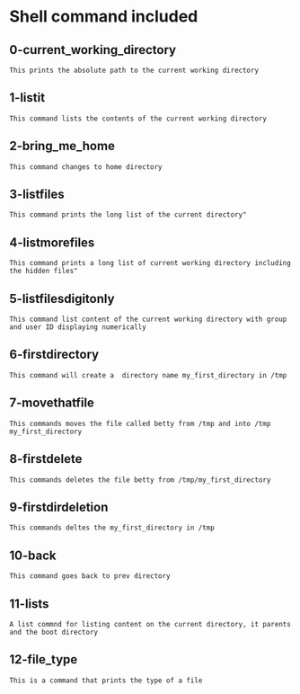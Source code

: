 # Shell command included
## 0-current_working_directory
	This prints the absolute path to the current working directory

## 1-listit
	This command lists the contents of the current working directory

## 2-bring_me_home
	This command changes to home directory

## 3-listfiles
	This command prints the long list of the current directory"

## 4-listmorefiles
	This command prints a long list of current working directory including the hidden files"

## 5-listfilesdigitonly
	This command list content of the current working directory with group and user ID displaying numerically

## 6-firstdirectory
	This command will create a  directory name my_first_directory in /tmp


## 7-movethatfile
	This commands moves the file called betty from /tmp and into /tmp my_first_directory

## 8-firstdelete
	This commands deletes the file betty from /tmp/my_first_directory


## 9-firstdirdeletion
	This commands deltes the my_first_directory in /tmp


## 10-back
	This command goes back to prev directory

## 11-lists
	A list commnd for listing content on the current directory, it parents and the boot directory

## 12-file_type
	This is a command that prints the type of a file
